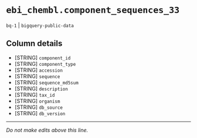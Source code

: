 # `ebi_chembl.component_sequences_33`
`bq-1` | `bigquery-public-data`

## Column details
* [STRING]    `component_id`
* [STRING]    `component_type`
* [STRING]    `accession`
* [STRING]    `sequence`
* [STRING]    `sequence_md5sum`
* [STRING]    `description`
* [STRING]    `tax_id`
* [STRING]    `organism`
* [STRING]    `db_source`
* [STRING]    `db_version`

-------------------------------------------------------------------------------
*Do not make edits above this line.*
